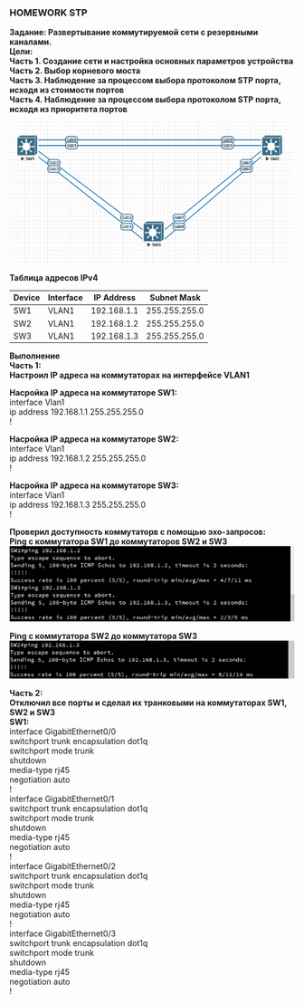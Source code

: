 ### HOMEWORK STP

**Задание: Развертывание коммутируемой сети с резервными каналами.**  
**Цели:**  
**Часть 1. Создание сети и настройка основных параметров устройства**     
**Часть 2. Выбор корневого моста**    
**Часть 3. Наблюдение за процессом выбора протоколом STP порта, исходя из стоимости портов**    
**Часть 4. Наблюдение за процессом выбора протоколом STP порта, исходя из приоритета портов**    

![Топология сети в программе EVE-NG](https://github.com/merkelev/neteng/blob/main/labs/2-STP/STP-Topology.png)

**Таблица адресов IPv4**

| Device | Interface | IP Address | Subnet Mask |  
| -------- | ------------- | -------- | -------- |
| SW1 | VLAN1 | 192.168.1.1 | 255.255.255.0 |
| SW2 | VLAN1 | 192.168.1.2 | 255.255.255.0 |
| SW3 | VLAN1 | 192.168.1.3 | 255.255.255.0 |


**Выполнение**  
**Часть 1:**  
**Настроил IP адреса на коммутаторах на интерфейсе VLAN1**  

**Насройка IP адреса на коммутаторе SW1:**  
interface Vlan1  
 ip address 192.168.1.1 255.255.255.0  
!  

**Насройка IP адреса на коммутаторе SW2:**  
interface Vlan1  
 ip address 192.168.1.2 255.255.255.0  
!  

**Насройка IP адреса на коммутаторе SW3:**  
interface Vlan1  
 ip address 192.168.1.3 255.255.255.0  
!  

**Проверил доступность коммутаторв с помощью эхо-запросов:**  
**Ping с коммутатора SW1 до коммутаторов SW2 и SW3**  
![](https://github.com/merkelev/neteng/blob/main/labs/2-STP/ping-SW1-to-SW2%26SW3.png)  

**Ping с коммутатора SW2 до коммутатора SW3**   
![](https://github.com/merkelev/neteng/blob/main/labs/2-STP/ping-SW2-to-SW3.png)  

**Часть 2:**  
**Отключил все порты и сделал их транковыми на коммутаторах SW1, SW2 и SW3**  
**SW1:**  
interface GigabitEthernet0/0  
 switchport trunk encapsulation dot1q  
 switchport mode trunk  
 shutdown  
 media-type rj45  
 negotiation auto  
!  
interface GigabitEthernet0/1  
 switchport trunk encapsulation dot1q  
 switchport mode trunk  
 shutdown  
 media-type rj45  
 negotiation auto  
!  
interface GigabitEthernet0/2  
 switchport trunk encapsulation dot1q  
 switchport mode trunk  
 shutdown  
 media-type rj45  
 negotiation auto  
!  
interface GigabitEthernet0/3  
 switchport trunk encapsulation dot1q  
 switchport mode trunk  
 shutdown  
 media-type rj45  
 negotiation auto  
!  
